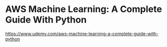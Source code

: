 # AWS Machine Learning: A Complete Guide With Python
https://www.udemy.com/aws-machine-learning-a-complete-guide-with-python
